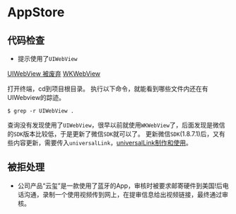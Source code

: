 # AppStore

## 代码检查

* 提示使用了`UIWebView`

[UIWebView 被废弃](https://developer.apple.com/documentation/uikit/uiwebview)
[WKWebView](https://developer.apple.com/documentation/webkit/wkwebview)

打开终端，cd到项目根目录。
执行以下命令，就能看到哪些文件内还在有UIWebview的踪迹。
```
$ grep -r UIWebView .
```
查询没有发现使用了`UIWebView`，很早以前就使用`WKWebView`了，后面发现是微信的`SDK`版本比较低，于是更新了微信`SDK`就可以了。
更新微信`SDK`(1.8.7.1)后，又有些内容更新，需要传入`universalLink`，[universalLink制作和使用]()。

## 被拒处理

* 公司产品“云玺”是一款使用了蓝牙的App，审核时被要求邮寄硬件到美国!后电话沟通，录制一个使用视频传到网上，在提审信息给出视频链接，最终通过审核。